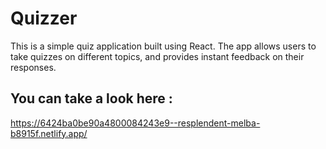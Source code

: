 # Quizzer

This is a simple quiz application built using React. The app allows users to take quizzes on different topics, and provides instant feedback on their responses.

## You can take a look here : 
https://6424ba0be90a4800084243e9--resplendent-melba-b8915f.netlify.app/
